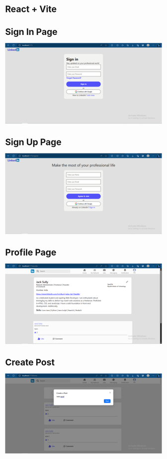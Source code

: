 # React + Vite

# Sign In Page
![alt text](https://github.com/CodeNik07/linkedin_clone/blob/main/Photos/Sign_in.PNG?raw=true)

# Sign Up Page
![alt text](https://github.com/CodeNik07/linkedin_clone/blob/main/Photos/Sign_up.PNG?raw=true)

# Profile Page
![alt text](https://github.com/CodeNik07/linkedin_clone/blob/main/Photos/Profile_page.PNG?raw=true)

# Create Post
![alt text](https://github.com/CodeNik07/linkedin_clone/blob/main/Photos/create_post.PNG?raw=true)
